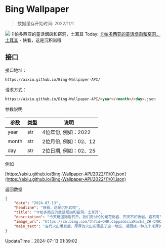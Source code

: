 # Bing Wallpaper

> 数据缓存开始时间: 2022/11/1

![卡帕多西亚的童话烟囱和窑洞，土耳其](https://cn.bing.com/th?id=OHR.CappadociaRocks_ZH-CN9283633861_1920x1080.webp)
Today: [卡帕多西亚的童话烟囱和窑洞，土耳其](https://cn.bing.com/th?id=OHR.CappadociaRocks_ZH-CN9283633861_1920x1080.webp) - 快看，这是沉积岩哦

## 接口

接口地址：

```html
https://aixiu.github.io/Bing-Wallpaper-API/
```

请求方式：

```html
https://aixiu.github.io/Bing-Wallpaper-API/<year>/<month>/<day>.json
```

参数说明

| 参数 | 类型 | 说明 |
| - | - | - |
| year | str | 4位年份, 例如：2022 |
| month | str | 2位月份, 例如：02、12 |
| day | str | 2位日期, 例如：02、25 |

例如

[https://aixiu.github.io/Bing-Wallpaper-API/2022/11/01.json](https://aixiu.github.io/Bing-Wallpaper-API/2022/11/01.json)

返回数据

```json
{
    "date": "2024-07-13",
    "headline": "快看，这是沉积岩哦",
    "title": "卡帕多西亚的童话烟囱和窑洞，土耳其",
    "description": "今天是国际岩石日，我们要讨论的是花岗岩、石灰石和板岩。岩石有三种类型：火成岩是由凝固的岩浆和熔岩形成的；沉积岩是由沉积颗粒（如沙子）层层堆积而成；变质岩是其他岩石受热和受压后形成的。",
    "image_url": "https://cn.bing.com/th?id=OHR.CappadociaRocks_ZH-CN9283633861_1920x1080.webp",
    "main_text": "古代火山爆发后，厚厚的火山灰覆盖了这一地区，凝固成一种几十米厚的软岩石，被称为凝灰岩。"
}
```

UpdataTime：2024-07-13 01:39:02
